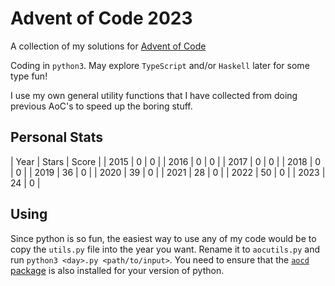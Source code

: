 # Advent of Code 2023

A collection of my solutions for [Advent of Code](https://adventofcode.com/)

Coding in `python3`. May explore `TypeScript` and/or `Haskell` later for some type fun!

I use my own general utility functions that I have collected
from doing previous AoC's to speed up the boring stuff.

## Personal Stats

| Year | Stars | Score |
| 2015 | 0     | 0     |
| 2016 | 0     | 0     |
| 2017 | 0     | 0     |
| 2018 | 0     | 0     |
| 2019 | 36    | 0     |
| 2020 | 39    | 0     |
| 2021 | 28    | 0     |
| 2022 | 50    | 0     |
| 2023 | 24    | 0     |

## Using

Since python is so fun, the easiest way to use any of my
code would be to copy the `utils.py` file into the year you
want. Rename it to `aocutils.py` and run
`python3 <day>.py <path/to/input>`. You need to ensure that
the [`aocd` package](https://pypi.org/project/advent-of-code-data/)
is also installed for your version of python.
